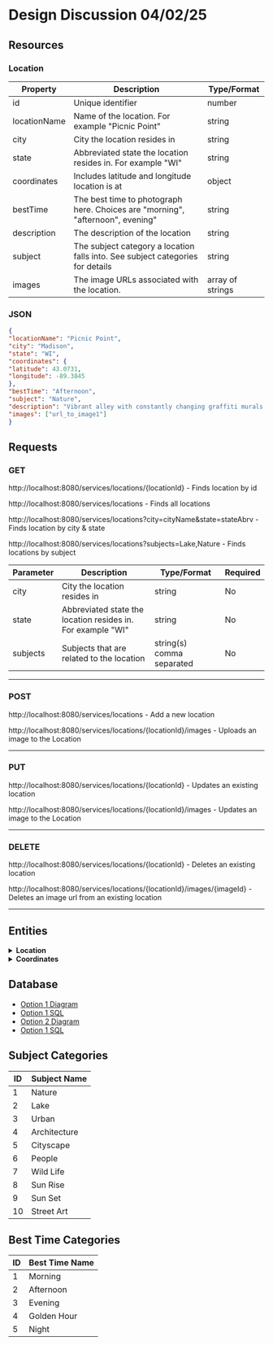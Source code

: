 # Design Discussion 04/02/25

## Resources

### Location

|Property| Description                                                                    |Type/Format|
|---|--------------------------------------------------------------------------------|---|
|id| Unique identifier                                                              |number|
|locationName| Name of the location. For example "Picnic Point"                               |string|
|city| City the location resides in                                                   |string|
|state| Abbreviated state the location resides in. For example "WI"                    |string|
|coordinates| Includes latitude and longitude location is at                                 |object|
|bestTime| The best time to photograph here. Choices are "morning", "afternoon", evening" |string|
|description| The description of the location                                                |string|
|subject| The subject category a location falls into. See subject categories for details |string|
|images| The image URLs associated with the location.                                   |array of strings|

### JSON
```json
{
"locationName": "Picnic Point",
"city": "Madison",
"state": "WI",
"coordinates": {
"latitude": 43.0731,
"longitude": -89.3845
},
"bestTime": "Afternoon",
"subject": "Nature",
"description": "Vibrant alley with constantly changing graffiti murals.",
"images": ["url_to_image1"]
}
```



## Requests


### GET

http://localhost:8080/services/locations/{locationId} - Finds location by id


http://localhost:8080/services/locations - Finds all locations

http://localhost:8080/services/locations?city=cityName&state=stateAbrv - Finds location by city & state

http://localhost:8080/services/locations?subjects=Lake,Nature - Finds locations by subject

|Parameter|Description|Type/Format| Required |
|---|---|---|---|
|city|City the location resides in|string| No|
|state|Abbreviated state the location resides in. For example "WI"|string| No|
|subjects|Subjects that are related to the location|string(s) comma separated| No|


---

### POST

http://localhost:8080/services/locations -  Add a new location<br>

http://localhost:8080/services/locations/{locationId}/images - Uploads an image to the Location<br>

---

### PUT 
http://localhost:8080/services/locations/{locationId} - Updates an existing location

http://localhost:8080/services/locations/{locationId}/images - Updates an image to the Location<br>

---

### DELETE
http://localhost:8080/services/locations/{locationId} - Deletes an existing location

http://localhost:8080/services/locations/{locationId}/images/{imageId} - Deletes an image url from an existing location

---


## Entities

<details>
<summary><strong>Location</strong></summary>

- private String locationName;
- private String city;
- private String stateCode;
- private Coordinates coordinates
- private String bestTime;
- private String description;
- private String Subject;
- private List\<String> images;
</details>

<details>
<summary><strong>Coordinates</strong></summary>

- private double latitude;
- private double longitude;
</details>

## Database
* [Option 1 Diagram](db/db_design_option1.png)
* [Option 1 SQL](db/createTablesOp1.sql)
* [Option 2 Diagram](db/db_design_option2.png)
* [Option 1 SQL](db/createTablesOp2.sql)

## Subject Categories
| ID | Subject Name    |
|----|-----------------|
| 1  | Nature          |
| 2  | Lake            |
| 3  | Urban           |
| 4  | Architecture    |
| 5  | Cityscape       |
| 6  | People          |
| 7  | Wild Life       |
| 8  | Sun Rise        |
| 9  | Sun Set         |
| 10 | Street Art |

## Best Time Categories
| ID | Best Time Name |
|----|----------------|
| 1  | Morning        |
| 2  | Afternoon      |
| 3  | Evening        |
| 4  | Golden Hour    |
| 5  | Night          |